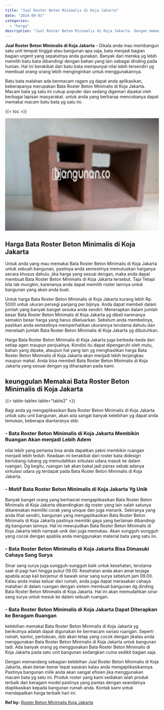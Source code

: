 ```yaml
---
title: "Jual Roster Beton Minimalis di Koja Jakarta"
date: "2024-09-01"
categories: 
  - "harga"
description: "Jual Roster Beton Minimalis di Koja Jakarta. Dengan memandang sebagian kelebihan Jual Roster Beton Minimalis di Koja Jakarta, akan benar-benar tepat sasaran..."
---
```


**Jual Roster Beton Minimalis di Koja Jakarta** – Dikala anda mau membangun satu unit tempat tinggal atau bangunan apa saja, bata menjadi bagian bagian urgent yang sepatutnya anda gunakan. Banyak dari mereka yg lebih memilih batu bata dibandingi dengan bahan yang lain sebagai dinding pada hunian. Hal ini berakibat dari batu bata mempunyai nilai lebih tersendiri yg membuat orang-orang lebih menginginkan untuk menggunakannya.

Batu bata malahan ada bermacam ragam yg dapat anda aplikasikan, beberapanya merupakan Bata Roster Beton Minimalis di Koja Jakarta. Macam bata yg satu ini cukup populer dan sedang digemari dipakai oleh berbagai lapisan masyarakat. untuk anda yang berharap mencobanya dapat memakai macam batu bata yg satu ini.

{{< toc >}}

![Jual Roster Beton Minimalis di Koja Jakarta](/images/bata-roster-minimalis-35.png)

## Harga Bata Roster Beton Minimalis di Koja Jakarta

Untuk anda yang mau memakai Bata Roster Beton Minimalis di Koja Jakarta untuk sebuah bangunan, pastinya anda semestinya memutuskan harganya secara khusus dahulu. jika harga yang sesuai dengan, maka anda dapat membuat Bata Roster Beton Minimalis di Koja Jakarta tersebut. Tapi Tetapi bila tak mungkin, karenanya anda dapat memilih roster lainnya untuk bangunan yang akan anda buat.

Untuk harga Bata Roster Beton Minimalis di Koja Jakarta kurang lebih Rp. 5000 untuk ukuran persegi panjang per bijinya. Anda dapat membeli dalam jumlah yang banyak banget sesuka anda sendiri. Menerapkan dalam jumlah besar Bata Roster Beton Minimalis di Koja Jakarta yg dibeli karenanya semakin besar harga yang harus dikeluarkan. Sebelum anda membelinya, pastikan anda semestinya memperhatikan ukurannya terutama dahulu dan menelaah jumlah Bata Roster Beton Minimalis di Koja Jakarta yg dibutuhkan.

Harga Bata Roster Beton Minimalis di Koja Jakarta juga berbeda-beda dari setiap agen maupun penjualnya. Kondisi itu dapat dipengaruhi oleh mutu, bahan yang dipake, ataupun hal yang lain yg menghasilkan harga Bata Roster Beton Minimalis di Koja Jakarta akan menjadi lebih terjangkau maupun mahal. Anda bisa membeli Bata Roster Beton Minimalis di Koja Jakarta yang sesuai dengan yg diharapkan pada kami.

## keunggulan Memakai Bata Roster Beton Minimalis di Koja Jakarta

{{< table-tables table="table2" >}}

Bagi anda yg mengaplikasikan Bata Roster Beton Minimalis di Koja Jakarta untuk satu unit bangunan, akan ada sangat banyak kelebihan yg dapat anda temukan, beberapa diantaranya sbb:

### \- Bata Roster Beton Minimalis di Koja Jakarta Membikin Ruangan Akan menjadi Lebih Adem

nilai lebih yang pertama bisa anda dapatkan yakni membikin ruangan menjadi lebih teduh. Keadaan ini berakibat dari roster bata didesign berlubang-lubang yg memudahkan sirkulasi udara masuk ke dalam ruangan. Dg begitu, ruangan tak akan bakal jadi panas sebab adanya sirkulasi udara yg terdapat pada Bata Roster Beton Minimalis di Koja Jakarta.

### \- Motif Bata Roster Beton Minimalis di Koja Jakarta Yg Unik

Banyak banget orang yang berhasrat mengaplikasikan Bata Roster Beton Minimalis di Koja Jakarta dibandingkan dg roster yang lain salah satunya dikarenakan memiliki corak yang unique dan juga menarik. Sekiranya yang anda lihat sendiri, bangunan yang mengaplikasikan Bata Roster Beton Minimalis di Koja Jakarta pastinya memiliki gaya yang berlainan dibandingi dg bangunan lainnya. Hal ini mewujudkan Bata Roster Beton Minimalis di Koja Jakarta lebih nampak unik dan juga memukau. Akan sungguh-sungguh yang cocok dengan apabila anda menggunakan material bata yang satu ini.

### \- Bata Roster Beton Minimalis di Koja Jakarta Bisa Dimasuki Cahaya Sang Surya

Sinar sang surya juga sungguh-sungguh baik untuk kesehatan, terutama saat di pagi hari hingga pukul 09.00. Kesehatan anda akan amat terjaga apabila acap kali berjemur di bawah sinar sang surya sebelum jam 09.00. Kalau anda malas keluar dari rumah, anda juga dapat merasakan cahaya matahari di dalam ruangan dengan sistem membuat bangunan dg dinding Bata Roster Beton Minimalis di Koja Jakarta. Hal ini akan memudahkan sinar sang surya untuk masuk ke dalam sebuah ruangan.

### \- Bata Roster Beton Minimalis di Koja Jakarta Dapat Diterapkan ke Beragam Ruangan

kelebihan memakai Bata Roster Beton Minimalis di Koja Jakarta yg berikutnya adalah dapat digunakan ke bermacam variasi ruangan. Seperti rumah, kantor, pertokoan, dsb akan tetap yang cocok dengan jikalau anda menggunakan Bata Roster Beton Minimalis di Koja Jakarta untuk bangunan tadi. Ada banyak orang yg menggunakan Bata Roster Beton Minimalis di Koja Jakarta pada satu unit bangunan sedangkan cuma sedikit bagian saja.

Dengan memandang sebagian kelebihan Jual Roster Beton Minimalis di Koja Jakarta, akan benar-benar tepat sasaran kalau anda mengaplikasikannya. Pastinya bangunan milik anda akan sangat efisien jika menggunakan macam bata yg satu ini. Produk roster yang kami sediakan ialah produk terbaik dan beragam model pastinya yang pantas dengan seandainya diaplikasikan kepada bangunan rumah anda. Kontak kami untuk mendapatkan harga terbaik hari ini.

**Ref by:** [Roster Beton Minimalis Koja Jakarta](https://id.wikipedia.org/wiki/Roster)
